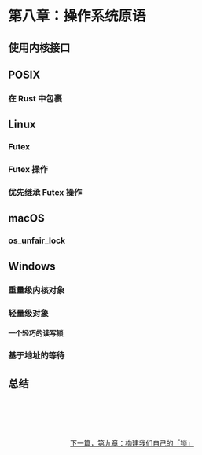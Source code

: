 # 第八章：操作系统原语

## 使用内核接口

## POSIX

### 在 Rust 中包裹

## Linux

### Futex

### Futex 操作

### 优先继承 Futex 操作

## macOS

### os_unfair_lock

## Windows

### 重量级内核对象

### 轻量级对象

#### 一个轻巧的读写锁

### 基于地址的等待

## 总结

<p style="text-align: center; padding-block-start: 5rem;">
  <a href="./9_Building_Our_Own_Locks.html">下一篇，第九章：构建我们自己的「锁」</a>
</p>
